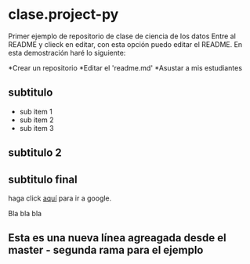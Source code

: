 ﻿# clase.project-py
Primer ejemplo de repositorio de clase de ciencia de los datos
Entre al README y clieck en editar, con esta opción puedo editar el README.
En esta demostración haré lo siguiente:

*Crear un repositorio
*Editar el 'readme.md'
*Asustar a mis estudiantes

## subtitulo
- sub item 1
- sub item 2
- sub item 3

## subtitulo 2

## subtitulo final
haga click [aquí](https://www.google.com) para ir a google.

Bla bla bla

## Esta es una nueva línea agreagada desde el master - segunda rama para el ejemplo